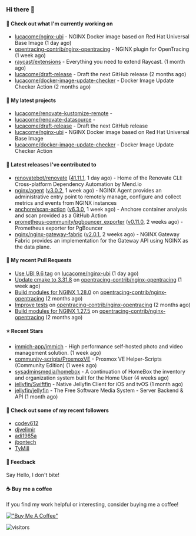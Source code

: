 ### Hi there 👋

#### 👷 Check out what I'm currently working on

- [lucacome/nginx-ubi](https://github.com/lucacome/nginx-ubi) - NGINX Docker image based on Red Hat Universal Base Image (1 day ago)
- [opentracing-contrib/nginx-opentracing](https://github.com/opentracing-contrib/nginx-opentracing) - NGINX plugin for OpenTracing (1 week ago)
- [raycast/extensions](https://github.com/raycast/extensions) - Everything you need to extend Raycast. (1 month ago)
- [lucacome/draft-release](https://github.com/lucacome/draft-release) - Draft the next GitHub release (2 months ago)
- [lucacome/docker-image-update-checker](https://github.com/lucacome/docker-image-update-checker) - Docker Image Update Checker Action (2 months ago)

#### 🌱 My latest projects

- [lucacome/renovate-kustomize-remote](https://github.com/lucacome/renovate-kustomize-remote) - 
- [lucacome/renovate-datasource](https://github.com/lucacome/renovate-datasource) - 
- [lucacome/draft-release](https://github.com/lucacome/draft-release) - Draft the next GitHub release
- [lucacome/nginx-ubi](https://github.com/lucacome/nginx-ubi) - NGINX Docker image based on Red Hat Universal Base Image
- [lucacome/docker-image-update-checker](https://github.com/lucacome/docker-image-update-checker) - Docker Image Update Checker Action

#### 🔭 Latest releases I've contributed to

- [renovatebot/renovate](https://github.com/renovatebot/renovate) ([41.11.1](https://github.com/renovatebot/renovate/releases/tag/41.11.1), 1 day ago) - Home of the Renovate CLI: Cross-platform Dependency Automation by Mend.io
- [nginx/agent](https://github.com/nginx/agent) ([v3.0.2](https://github.com/nginx/agent/releases/tag/v3.0.2), 1 week ago) - NGINX Agent provides an administrative entry point to remotely manage, configure and collect metrics and events from NGINX instances
- [anchore/scan-action](https://github.com/anchore/scan-action) ([v6.3.0](https://github.com/anchore/scan-action/releases/tag/v6.3.0), 1 week ago) - Anchore container analysis and scan provided as a GitHub Action
- [prometheus-community/pgbouncer_exporter](https://github.com/prometheus-community/pgbouncer_exporter) ([v0.11.0](https://github.com/prometheus-community/pgbouncer_exporter/releases/tag/v0.11.0), 2 weeks ago) - Prometheus exporter for PgBouncer
- [nginx/nginx-gateway-fabric](https://github.com/nginx/nginx-gateway-fabric) ([v2.0.1](https://github.com/nginx/nginx-gateway-fabric/releases/tag/v2.0.1), 2 weeks ago) - NGINX Gateway Fabric provides an implementation for the Gateway API using NGINX as the data plane.

#### 🔨 My recent Pull Requests

- [Use UBI 9.6 tag](https://github.com/lucacome/nginx-ubi/pull/265) on [lucacome/nginx-ubi](https://github.com/lucacome/nginx-ubi) (1 day ago)
- [Update cmake to 3.31.8](https://github.com/opentracing-contrib/nginx-opentracing/pull/875) on [opentracing-contrib/nginx-opentracing](https://github.com/opentracing-contrib/nginx-opentracing) (1 week ago)
- [Build modules for NGINX 1.28.0](https://github.com/opentracing-contrib/nginx-opentracing/pull/840) on [opentracing-contrib/nginx-opentracing](https://github.com/opentracing-contrib/nginx-opentracing) (2 months ago)
- [Improve tests](https://github.com/opentracing-contrib/nginx-opentracing/pull/836) on [opentracing-contrib/nginx-opentracing](https://github.com/opentracing-contrib/nginx-opentracing) (2 months ago)
- [Build modules for NGINX 1.27.5](https://github.com/opentracing-contrib/nginx-opentracing/pull/835) on [opentracing-contrib/nginx-opentracing](https://github.com/opentracing-contrib/nginx-opentracing) (2 months ago)

#### ⭐ Recent Stars

- [immich-app/immich](https://github.com/immich-app/immich) - High performance self-hosted photo and video management solution. (1 week ago)
- [community-scripts/ProxmoxVE](https://github.com/community-scripts/ProxmoxVE) - Proxmox VE Helper-Scripts (Community Edition)  (1 week ago)
- [sysadminsmedia/homebox](https://github.com/sysadminsmedia/homebox) - A continuation of HomeBox the inventory and organization system built for the Home User (4 weeks ago)
- [jellyfin/Swiftfin](https://github.com/jellyfin/Swiftfin) - Native Jellyfin Client for iOS and tvOS  (1 month ago)
- [jellyfin/jellyfin](https://github.com/jellyfin/jellyfin) - The Free Software Media System - Server Backend &amp; API (1 month ago)

#### 👯 Check out some of my recent followers

- [codev612](https://github.com/codev612)
- [djvelimir](https://github.com/djvelimir)
- [adi1985a](https://github.com/adi1985a)
- [jbontech](https://github.com/jbontech)
- [TyMill](https://github.com/TyMill)

#### 💬 Feedback

Say Hello, I don't bite!

#### ☕ Buy me a coffee

If you find my work helpful or interesting, consider buying me a coffee!

[!["Buy Me A Coffee"](https://www.buymeacoffee.com/assets/img/custom_images/orange_img.png)](https://www.buymeacoffee.com/lucacome)

![visitors](https://visitor-badge.laobi.icu/badge?page_id=lucacome.visitor-badge)
#
